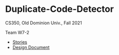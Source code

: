 # Duplicate-Code-Detector

CS350, Old Dominion Univ., Fall 2021

Team W7-2

* [Stories](https://trello.com/invite/b/WbgQAzZR/12fb1ceff5427fcae4ddd3cc5b6540c5/phase3)
* [Design Document](https://docs.google.com/document/d/1jdVYEkKgQApKR0ZRke7O3srmE1AVl43WbtaJaKz3oTk/edit)
